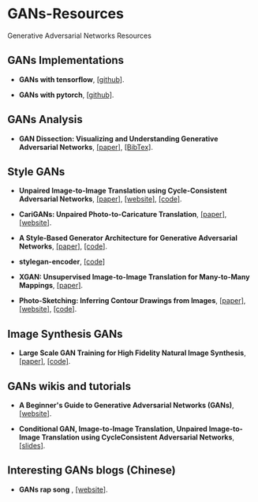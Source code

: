# GANs-Resources
Generative Adversarial Networks Resources

## GANs Implementations
- **GANs with tensorflow**, [[github]](https://github.com/kozistr/Awesome-GANs).

- **GANs with pytorch**, [[github]](https://github.com/eriklindernoren/PyTorch-GAN).

## GANs Analysis

- **GAN Dissection: Visualizing and Understanding Generative Adversarial Networks**, [[paper]](https://arxiv.org/pdf/1811.10597.pdf), [[BibTex]](https://scholar.googleusercontent.com/scholar.bib?q=info:69IszW4svwIJ:scholar.google.com/&output=citation&scisig=AAGBfm0AAAAAXHUQ8PUCyYG6btn-ssz8tafOP0NUv2wp&scisf=4&ct=citation&cd=-1&hl=en).

## Style GANs 

- **Unpaired Image-to-Image Translation using Cycle-Consistent Adversarial Networks**, [[paper]](https://arxiv.org/pdf/1703.10593.pdf), [[website]](https://junyanz.github.io/CycleGAN/), [[code]](https://github.com/XHUJOY/CycleGAN-tensorflow).

- **CariGANs: Unpaired Photo-to-Caricature Translation**, [[paper]](http://ai.stanford.edu/~kaidicao/carigan.pdf), [[website]](https://cari-gan.github.io/).

- **A Style-Based Generator Architecture for Generative Adversarial Networks**, [[paper]](https://arxiv.org/pdf/1812.04948.pdf), [[code]](https://github.com/NVlabs/stylegan).

- **stylegan-encoder**, [[code]](https://github.com/Puzer/stylegan-encoder)

- **XGAN: Unsupervised Image-to-Image Translation for Many-to-Many Mappings**, [[paper]](https://arxiv.org/pdf/1711.05139.pdf).

- **Photo-Sketching: Inferring Contour Drawings from Images**, [[paper]](https://arxiv.org/pdf/1901.00542.pdf), [[website]](http://www.cs.cmu.edu/~mengtial/proj/sketch/), [[code]](https://github.com/mtli/PhotoSketch).

## Image Synthesis GANs

- **Large Scale GAN Training for High Fidelity Natural Image Synthesis**, [[paper]](https://arxiv.org/pdf/1809.11096.pdf), [[code]](https://colab.research.google.com/github/tensorflow/hub/blob/master/examples/colab/biggan_generation_with_tf_hub.ipynb#scrollTo=JJrTM6hAi0CJ).
## GANs wikis and tutorials

- **A Beginner's Guide to Generative Adversarial Networks (GANs)**, [[website]](https://skymind.ai/wiki/generative-adversarial-network-gan).

- **Conditional GAN, Image-to-Image Translation,  Unpaired Image-to-Image Translation using CycleConsistent Adversarial Networks**,  [[slides]](http://www1.idc.ac.il/toky/seminarIP-18/Presentations/10b_raaz.pdf).

## Interesting GANs blogs (Chinese)

- **GANs rap song** , [[website]](https://www.jiqizhixin.com/articles/2018-08-11-10).
